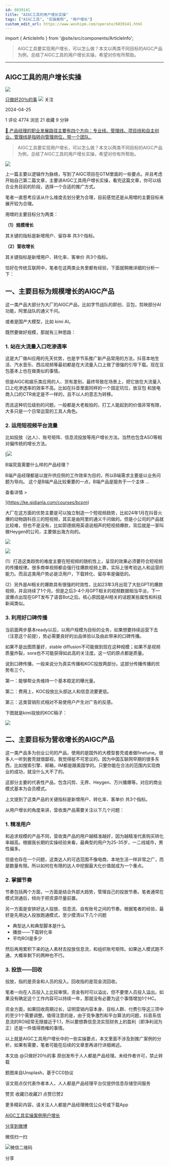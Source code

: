 ```yaml
---
id: 6039141
title: "AIGC工具的用户增长实操"
tags: ["AIGC工具", "实操案例", "用户增长"]
custom_edit_url: https://www.woshipm.com/operate/6039141.html
---
```

import { ArticleInfo } from '@site/src/components/ArticleInfo';

<ArticleInfo
    author="只做好20％的事"
    authorLink="https://www.woshipm.com/u/233487"
    published="2024-04-25"
    views={4774}
    comments={1}
    collects={21}
/>

> AIGC工具要实现用户增长，可以怎么做？本文以两类不同目标的AIGC产品为例，总结了AIGC工具的用户增长实操，希望对你有所帮助。

---

## AIGC工具的用户增长实操

[![](https://static.woshipm.com/view/woshipm_api_def_20240411135931_7467.png?imageView2/1/w/72/h/72/q/100)](https://www.woshipm.com/u/233487)

[只做好20％的事](https://www.woshipm.com/u/233487) ![](https://static.woshipm.com/tag/1101_1@2x.png) 关注

2024-04-25

1 评论 4774 浏览 21 收藏 9 分钟

[🔗 产品经理的职业发展路径主要有四个方向：专业线、管理线、项目线和自主创业。管理线是指转向管理岗位，带一个团队..](https://ke.qidianla.com/courses/90pm)

> AIGC工具要实现用户增长，可以怎么做？本文以两类不同目标的AIGC产品为例，总结了AIGC工具的用户增长实操，希望对你有所帮助。

![](https://image.woshipm.com/2023/04/13/07803bcc-d9de-11ed-8fc2-00163e0b5ff3.jpg)

上一篇主要以逻辑作为脉络，写到了AIGC项目在GTM里面的一些要点。并且考虑开始自己第二篇文章，主要讲AIGC工具用户增长实操，看完这篇文章，你可以结合业务目前的阶段，选择一个合适的推广方式。

笔者一直思考应该从什么维度去划分更为合理，目前感觉还是从用增的主要目标来展开较为合理。

用增的主要目标分为两类：

**（1）规模增长**

其关键的指标是新增用户、留存率 共3个指标。

**（2）营收增长**

其关键指标是新增用户、转化率、客单价 共3个指标。

恰好在传统互联网中，笔者在这两类业务里都有经验，下面就稍微详细的分析一下：

## 一、主要目标为规模增长的AIGC产品

这一类产品大部分为大厂的AIGC产品，比如字节战队的即创、豆包，剪映部分AI功能，阿里战队的通义千问。

或者是国产大模型，比如 kimi AI。

既然要做好规模，那就有三种思路：

### 1\. 站在大流量入口吃渗透率

这是大厂做AI应用的先天优势，也是字节系推广新产品常用的方法，抖音本地生活、汽水音乐、西瓜视频等最初都是在大流量入口上做了很强的引导下载。现在豆包基本上也在做类似的事情。

但是AIGC和娱乐类应用的人、货有差别，最终导致在场景上，把它放在大流量入口上吃渗透率的效率不高。比如在抖音里面同样的一个固定坑位，放豆包 和放电商入口的CTR肯定是不一样的，且不以人的意志为转移。

而且这种坑位级别的问题，一般都是大老板拍的，打工人能起到的价值非常有限，大多只是一个日常运营的工具人角色。

### 2\. 运用短视频平台流量

比如投放（达人）、账号矩阵、信息流投放等用户增长方法。当然也包含ASO等相对偏传统的增长方法。

[![](https://image.woshipm.com/2023/08/02/f7cafd68-30e3-11ee-9da3-00163e0b5ff3.png)

B端究竟需要什么样的产品经理？

B端产品经理都是以提升供应侧的工作效率为目的，所以B端需求主要是以业务问题为导向。 这个是B端产品比较重要的一点，B端产品是服务于一个主体 ...

查看详情 >

](https://ke.qidianla.com/courses/bcpm)

大厂在这方面的优势主要是可以独立制造一个短视频趋势，比如24年1月在抖音火爆的动物跳科目三的短视频，其实是由阿里的通义千问做的。但是小公司的产品就比较难，但也不是没有，比如郭德纲用英语说相声的短视频爆款，背后就是一家叫做Heygen的公司，主要做出海方向的。

![](https://image.woshipm.com/2024/04/24/0d05ab0a-0231-11ef-9d10-00163e0b5ff3.jpg)

![](https://image.woshipm.com/wp-files/2024/04/smooy8bwhQztQWT3XpOz.png)

(1）打造这类趋势的难度主要在短视频的随机性上，呈现的效果必须要符合短视频的传播规律。很多商单视频都会强行往爆款视频上靠，实际上很考验达人和运营的能力。而且这类用户势必是泛用户，下载转化、留存率是偏低的。

(2）另外是AI相关的爆款具有很强的时效性，比如23年3月出现了大批GPT的爆款视频，并且持续了1个月。但是之后3-4个月GPT相关的视频数据相当平淡，下一波爆点出现在GPT发布了语音Bot之后。核心原因是AI相关的话题某些属性和科技新闻类似。

### 3\. 利用好口碑传播

当前面两步基本ready以后，以用户规模为目标的业务，如果想要持续运营下去（注意这个前提），势必需要良好的出品体验以及由此带来的口碑传播。

如果不是出图质量好，stable diffusion不可能做到现在这种规模；如果不是视频质量炸裂，sora也不可能获得如此高的关注度。这一切的原点都是质量。

说到口碑传播，一般来说分为真实传播和KOC投放两部分。这部分传播传播的优势有三个。

第一：能够帮业务维持一个基本稳定的曝光量。

第二：费用上，KOC投放比头部达人和信息流要更低。

第三：这类营销形式相对不易使用户产生对广告的反感。

下图就是kimi投放的KOC稿子：

![](https://image.woshipm.com/2024/04/24/4f48d8b6-0231-11ef-9d10-00163e0b5ff3.jpg)

## 二、主要目标为营收增长的AIGC产品

这一类产品多为创业公司的产品，使用的是国外的大模型套壳或者做finetune。很多人一听到套壳就很鄙视，我觉得挺不可思议的。因为中国互联网早期的很多东西，比如搜索引擎、邮箱，IM都是跟美国学的。只要你能在合法的范围内实现商业的成功，就没什么大不了的。

这部分主要的代表性产品，包含闪剪、无界、Heygen、万兴播爆等。对应的商业模式基本为会员模式。

上文提到了这类产品的关键指标是新增用户、转化率、客单价 共3个指标。

从用户增长的角度来讲，营收类产品需要关注以下几个问题：

### 1\. 精准用户

和追求规模的产品不同，营收类产品的用户越精准越好，因为越精准代表购买转化率越高。根据我长期的实操经验来看，最典型的用户为25-35岁，一二线城市，男性偏多。

但是也存在一个问题，这类达人的可选范围不像电商、本地生活一样非常之广，而是数量有限。所以如何在有限的达人中挖掘最大化价值就成为一个重点。

### 2\. 掌握节奏

节奏包括两个方面，一方面是结合外部大趋势，管理自己的投放节奏。笔者通常在模式测通后，倾向于把资源尽量前置。

另一方面是安排好达人投放、信息流、自有账号之间的节奏。根据笔者的经验，最好是先用达人投放跑通模式，至少摸清以下几个问题

*   典型达人和典型脚本是什么
*   播放——下载转化率
*   平均ROI是多少

然后再用累积下来的达人素材去投放信息流，和组织账号矩阵。如果达人模式跑不通，大概率剩下的两种也不行。

### 3\. 投放——回收

投放，指的是资金和人员的投入。回收指的是现金流回收。

笔者一向在人员投入上比较审慎，资金有时可以溢出，但不要使人员投入溢出。如果没有确定这个工作内容可以持续一年，那就没有必要为这个事情增加1个HC。

资金方面，如果回收周期过长，证明营销内容本身、目标人群、付费引导这三项中的至少1个需要调整。值得注意的是，由于竞争激烈和平台算法的问题，抖音系信息流的ROI经常无限接近于1.1，所以要想靠信息流实现财务上的盈利（即净利润为正）还是一件值得商榷的事情。

以上就是AIGC工具用户增长中的一些实操要点，本文里面不涉及到推广案例的分析，如果有需要，笔者可能在后续的文章里再进行详细阐述。

本文由 @只做好20％的事 原创发布于人人都是产品经理。未经作者许可，禁止转载

题图来自Unsplash，基于CC0协议

该文观点仅代表作者本人，人人都是产品经理平台仅提供信息存储空间服务

赞赏 收藏已收藏21 点赞已赞2

更多精彩内容，请关注人人都是产品经理微信公众号或下载App

[AIGC工具](https://www.woshipm.com/tag/aigc%e5%b7%a5%e5%85%b7)[实操案例](https://www.woshipm.com/tag/%e5%ae%9e%e6%93%8d%e6%a1%88%e4%be%8b)[用户增长](https://www.woshipm.com/tag/%e7%94%a8%e6%88%b7%e5%a2%9e%e9%95%bf)

[分享到微博](https://service.weibo.com/share/share.php?appkey=2775287854&title=AIGC工具的用户增长实操&url=https://www.woshipm.com/operate/6039141.html&pic=https://image.woshipm.com/2023/04/13/07803bcc-d9de-11ed-8fc2-00163e0b5ff3.jpg)

微信扫一扫

![微信二维码](https://api.pwmqr.com/qrcode/create/?url=https://www.woshipm.com/operate/6039141.html)

分享